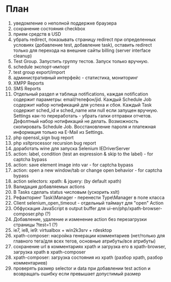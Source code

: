 План
====
1. уведомление о неполной поддержке браузера
2. сохранение состояния checkbox
3. прием средств в USD
4. убрать redirect, показывать страницу redirect при определенных условиях (добавление test, добавление task), оставить redirect только для перехода на внешние сайты billing (server interface cleanup)
5. Test Group. Запустить группу тестов. Запуск только вручную.
6. schedule экспорт-импорт
7. test group export/import
10. административный интерфейс - статистика, мониторинг
13. XMPP Reports
14. SMS Reports
15. Отдельный раздел и таблица notifications, каждая notification содержит параметры: email/телефон/jid. Каждый Schedule Job содержит
 набор нотификаций для успеха и сбоя. Каждый Task содержит sched_id и sched_name или null если запущен вручную. Settings как-то
 переработать - убрать галки отправки отчетов. Дефолтный набор нотификаций не делать. Возможность скопировать Schedule Job.
 Восстановление пароля и платежная информация только на E-Mail из Settings.
16. php openssl_sign bug report
17. php xsltprocessor recursion bug report
18. доработать wine для запуска Selenium IEDriverServer
19. action: label, condition (test an expression & skip to the label) - for captcha bypass
20. action: save element image into var - for captcha bypass
21. action: open a new window/tab or change open behavior - for captcha bypass
22. action selectors: xpath: & jquery: (by default xpath)
23. Валидация добавляемых actions
24. В Tasks сделать status числовым (ускорить xslt)
25. Рефакторинг Task\Manager - перенести Type\Manager в поле класса
26. Client selenium_open_timeout - отдельный таймаут для "open" Action
27. Обфускация JavaScript в output buffer для ui-en/php/xpath-browser-composer.php (?)
28. Добавление, удаление и изменение action без перезагрузки страницы ?test=1 (?)
29. ie7, ie8, ie9: virtualbox + win2k3srv + rdesktop
30. xpath-composer: насройка генерации комментариев (нет/только для главного тега/для всех тегов, основные атрибуты/все атрибуты)
31. сохранение url в комментариях xpath и загрузка его в xpath-browser, загрузка xpath в xpath-composer
32. xpath-composer: загрузка состояния из xpath (разбор xpath, разбор комментариев)
33. проверять размер selector и data при добавлении test action и возвращать ошибку если превышает допустимый размер
